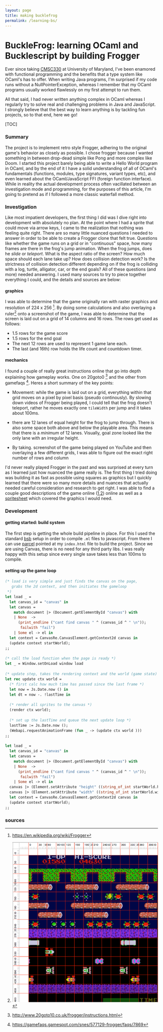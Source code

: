 ```yaml
---
layout: page
title: making bucklefrog
permalink: /learning-bs/
---
```


# BuckleFrog: learning OCaml and Bucklescript by building Frogger

Ever since taking [CMSC330](https://www.cs.umd.edu/class/spring2017/cmsc330/syllabus.shtml) at University of Maryland, I've been enamored with functional programming and the benefits that a type system like OCaml's has to offer. When writing Java programs, I'm surprised if my code runs without a NullPointerException, whereas I remember that my OCaml programs usually worked flawlessly on my first attempt to run them.

All that said, I had never written anything complex in OCaml whereas I regularly try to solve real and challenging problems in Java and JavaScript.  I strongly believe that the best way to learn anything is by tackling fun projects, so to that end, here we go!

[TOC]

### **Summary**

The project is to implement retro style Frogger, adhering to the original game's behavior as closely as possible.  I chose frogger because I wanted something in between drop-dead simple like Pong and more complex like Doom.  I started this project barely being able to write a Hello World program in OCaml, and by the end of it I have a solid understanding of all of OCaml's fundamentals (functions, modules, type signatures, variant types, etc), and even learned about the OCaml/JavaScript FFI (foreign function interface).  While in reality the actual development process often vacillated between an investigation mode and programming, for the purposes of this article, I'm going to pretend as if I followed a more classic waterfall method.

### Investigation

Like most impatient developers, the first thing I did was I dive right into development with absolutely no plan.  At the point where I had a sprite that could move via arrow keys, I came to the realization that nothing was feeling quite right.  There are so many little nuanced questions I needed to answer in order to be able to create a Frogger clone that felt true.  Questions like whether the game runs on a grid or in "continuous" space, how many frames are there in the frog's jump animation.  When the frog jumps, does he *slide* or *teleport*.  What is the aspect ratio of the screen? How much space should each lane take up? How does collision detection work?  Is the strictness of collision detection different depending on if the frog is colliding with a log, turtle, alligator, car, or the end goals?  All of these questions (and more) needed answering.  I used many sources to try to piece together everything I could, and the details and sources are below:

#### **graphics**

I was able to determine that the game originally ran with raster graphics and resolution of 224 x 256 [^1].  By doing some calculations and also overlaying a ruler[^2] onto a screenshot of the game, I was able to determine that the screen is laid out on a grid of 14 columns and 16 rows.  The rows get used as follows:

- 1.5 rows for the game score
- 1.5 rows for the end goal
- The next 12 rows are used to represent 1 game lane each. 
- The last (and 16th) row holds the life count and countdown timer.

#### **mechanics**

I found a couple of really great instructions online that go into depth explaining how gameplay works. One on 20goto0 [^3] and the other from gamefaqs [^4].  Heres a short summary of the key points:

- Movement: while the game is laid out on a grid, everything within that grid moves on a pixel by pixel basis (pseudo continously).  By slowing down videos of Frogger being played, I could tell that the frog doesn't teleport, rather he moves exactly one `tileWidth` per jump and it takes about 100ms.

- there are 12 lanes of equal height for the frog to jump through. There is also some space both above and below the playable area. This means that there is a _minimum_ of 12 lanes. Visually, goal zone looked like the only lane with an irregular height.

- By taking. screenshot of the game being played on YouTube and then overlaying a few different grids, I was able to figure out the exact right number of rows and column




I'd never really played Frogger in the past and was surprised at every turn as I learned just how nuanced the game really is. The first thing I tried doing was building it as fast as possible using squares as graphics but I quickly learned that there were so many more details and nuances that actually needed careful consideration and research to get right.  I was able to find a couple good descriptions of the game online ([1](https://gamefaqs.gamespot.com/snes/577129-frogger/faqs/7869),[2](http://www.20goto10.co.uk/frogger/instructions.html)) online as well as a [spritesheet](https://samouri.github.io/bucklefrog/frogger_sprites.ae354d37.png) which covered the graphics I would need.

### Development

#### **getting started: build system**

The first step is getting the whole build pipeline in place.  For this I used the standard [bsb](https://bucklescript.github.io/docs/en/new-project.html) setup in order to compile `.ml` files to javascript. From there I can use [parcel](https://parceljs.org/) pointed at my `index.html` file to build the project.  Since we are using Canvas, there is no need for any third party libs. I was really happy with this setup since every single save takes less than 100ms to compile.

#### **setting up the game loop**

```ocaml
(* load is very simple and just finds the canvas on the page,
   grabs the 2d context, and then initiates the gameloop
 *)
let load _ =
  let canvas_id = "canvas" in
  let canvas =
    match document |> (Document.getElementById "canvas") with
    | None  ->
      (print_endline ("cant find canvas " ^ (canvas_id ^ " \n"));
       failwith "fail")
    | Some el -> el in
  let context = CanvasRe.CanvasElement.getContext2d canvas in
  (update context startWorld);
;;

(* call the load function when the page is ready *)
let _ = Window.setOnLoad window load

(* update step, takes the rendering context and the world (game state) *)
let rec update ctx world = 
  (* first calc how much time has passed since the last frame *)
  let now = Js.Date.now () in
  let dt = now -. !lastTime in
  
  (* render all sprites to the canvas *)
  (render ctx world);
  
  (* set up the lastTime and queue the next update loop *)
  lastTime := Js.Date.now ();
  (Webapi.requestAnimationFrame (fun _ -> (update ctx world )))
;;

let load _ =
  let canvas_id = "canvas" in
  let canvas =
    match document |> (Document.getElementById "canvas") with
    | None  ->
      (print_endline ("cant find canvas " ^ (canvas_id ^ " \n"));
       failwith "fail")
    | Some el -> el in
  canvas |> (Element.setAttribute "height" ((string_of_int startWorld.height) ^ "px"));
  canvas |> (Element.setAttribute "width" ((string_of_int startWorld.width) ^ "px"));
  let context = CanvasRe.CanvasElement.getContext2d canvas in
  (update context startWorld);
;;
```

### **sources**

[^1]: https://en.wikipedia.org/wiki/Frogger
[^2]: ![Screenshot with Ruler](/frogger-ruler.png)
[^3]: http://www.20goto10.co.uk/frogger/instructions.html
[^4]: https://gamefaqs.gamespot.com/snes/577129-frogger/faqs/7869

